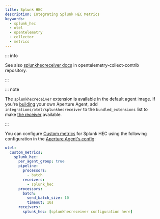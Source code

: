 ```yaml
---
title: Splunk HEC
description: Integrating Splunk HEC Metrics
keywords:
  - splunk_hec
  - otel
  - opentelemetry
  - collector
  - metrics
---
```


::: info

See also [splunkhecreceiver docs][receiver] in opentelemetry-collect-contrib
repository.

:::

::: note

The `splunkhecreceiver` extension is available in the default agent image. If
you're [building][build] your own Aperture Agent, add
`integrations/otel/splunkhecreceiver` to the `bundled_extensions` list to make
[the receiver][receiver] available.

:::

You can configure [Custom metrics][custom-metrics] for Splunk HEC using the
following configuration in the [Aperture Agent's config][agent-config]:

```yaml
otel:
  custom_metrics:
    splunk_hec:
      per_agent_group: true
      pipeline:
        processors:
          - batch
        receivers:
          - splunk_hec
      processors:
        batch:
          send_batch_size: 10
          timeout: 10s
      receivers:
        splunk_hec: [splunkhecreceiver configuration here]
```

[build]: /reference/aperturectl/build/agent/agent.md
[receiver]:
  https://github.com/open-telemetry/opentelemetry-collector-contrib/tree/main/receiver/splunkhecreceiver
[custom-metrics]: /reference/configuration/agent.md#custom-metrics-config
[agent-config]: /reference/configuration/agent.md#agent-o-t-e-l-config
